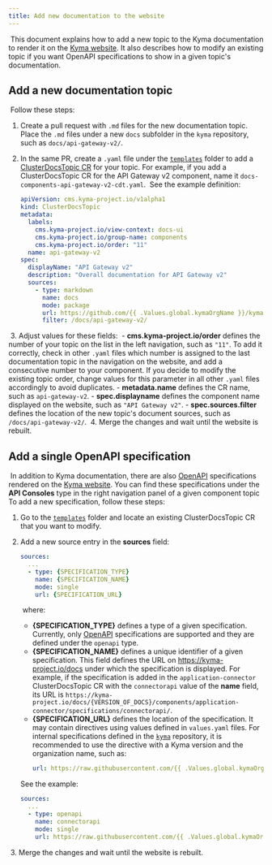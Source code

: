 ```yaml
---
title: Add new documentation to the website
---
```

​
This document explains how to add a new topic to the Kyma documentation to render it on the [Kyma website](https://kyma-project.io). It also describes how to modify an existing topic if you want OpenAPI specifications to show in a given topic's documentation.
​
## Add a new documentation topic
​
Follow these steps:

1. Create a pull request with `.md` files for the new documentation topic. Place the `.md` files under a new `docs` subfolder in the `kyma` repository, such as `docs/api-gateway-v2/`.

2. In the same PR, create a `.yaml` file under the [`templates`](https://github.com/kyma-project/kyma/tree/master/resources/core/charts/docs/charts/content-ui/templates) folder to add a [ClusterDocsTopic CR](https://kyma-project.io/docs/components/headless-cms/#custom-resource-cluster-docs-topic) for your topic. For example, if you add a ClusterDocsTopic CR for the API Gateway v2 component, name it `docs-components-api-gateway-v2-cdt.yaml`.
​
    See the example definition:
    ​
   ``` yaml
   apiVersion: cms.kyma-project.io/v1alpha1
   kind: ClusterDocsTopic
   metadata:
     labels:
       cms.kyma-project.io/view-context: docs-ui
       cms.kyma-project.io/group-name: components
       cms.kyma-project.io/order: "11"
     name: api-gateway-v2
   spec:
     displayName: "API Gateway v2"
     description: "Overall documentation for API Gateway v2"
     sources:
       - type: markdown
         name: docs
         mode: package
         url: https://github.com/{{ .Values.global.kymaOrgName }}/kyma/archive/{{ .Values.global.docs.clusterDocsTopicsVersion }}.zip
         filter: /docs/api-gateway-v2/
   ```
​
3. Adjust values for these fields:
​
    - **cms.kyma-project.io/order** defines the number of your topic on the list in the left navigation, such as `"11"`. To add it correctly, check in other `.yaml` files which number is assigned to the last documentation topic in the navigation on the website, and add a consecutive number to your component. If you decide to modify the existing topic order, change values for this parameter in all other `.yaml` files accordingly to avoid duplicates.
    - **metadata.name** defines the CR name, such as `api-gateway-v2`.
    - **spec.displayname** defines the component name displayed on the website, such as `"API Gateway v2"`.
    - **spec.sources.filter** defines the location of the new topic's document sources, such as `/docs/api-gateway-v2/`.
​
4. Merge the changes and wait until the website is rebuilt.
​
## Add a single OpenAPI specification
​
In addition to Kyma documentation, there are also [OpenAPI](https://swagger.io/specification/) specifications rendered on the [Kyma website](https://kyma-project.io). You can find these specifications under the **API Consoles** type in the right navigation panel of a given component topic
​
To add a new specification, follow these steps:
​
1. Go to the [`templates`](https://github.com/kyma-project/kyma/tree/master/resources/core/charts/docs/charts/content-ui/templates) folder and locate an existing ClusterDocsTopic CR that you want to modify.
​
2. Add a new source entry in the **sources** field:
​
   ``` yaml
   sources:
     ...
     - type: {SPECIFICATION_TYPE}
       name: {SPECIFICATION_NAME}
       mode: single
       url: {SPECIFICATION_URL}
   ```
   ​
   where:
  ​
   - **{SPECIFICATION_TYPE}** defines a type of a given specification. Currently, only [OpenAPI](https://swagger.io/specification/) specifications are supported and they are defined under the `openapi` type.
  ​
   - **{SPECIFICATION_NAME}** defines a unique identifier of a given specification. This field defines the URL on https://kyma-project.io/docs under which the specification is displayed. For example, if the specification is added in the `application-connector` ClusterDocsTopic CR with the `connectorapi` value of the **name** field, its URL is `https://kyma-project.io/docs/{VERSION_OF_DOCS}/components/application-connector/specifications/connectorapi/`.
  ​
   - **{SPECIFICATION_URL}** defines the location of the specification. It may contain directives using values defined in `values.yaml` files. For internal specifications defined in the [`kyma`](https://github.com/kyma-project/kyma) repository, it is recommended to use the directive with a Kyma version and the organization name, such as:
​
     ``` yaml
     url: https://raw.githubusercontent.com/{{ .Values.global.kymaOrgName }}/kyma/{{ .Values.global.docs.clusterDocsTopicsVersion }}/docs/application-connector/assets/connectorapi.yaml
     ```

    See the example:
  ​

    ``` yaml
    sources:
      ...
      - type: openapi
        name: connectorapi
        mode: single
        url: https://raw.githubusercontent.com/{{ .Values.global.kymaOrgName }}/kyma/{{ .Values.global.docs.clusterDocsTopicsVersion }}/docs/application-connector/assets/connectorapi.yaml
    ```
​
3. Merge the changes and wait until the website is rebuilt.
